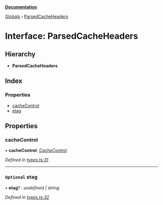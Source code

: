 **[Documentation](../README.md)**

[Globals](../README.md) › [ParsedCacheHeaders](parsedcacheheaders.md)

# Interface: ParsedCacheHeaders

## Hierarchy

* **ParsedCacheHeaders**

## Index

### Properties

* [cacheControl](parsedcacheheaders.md#cachecontrol)
* [etag](parsedcacheheaders.md#optional-etag)

## Properties

###  cacheControl

• **cacheControl**: *[CacheControl](cachecontrol.md)*

*Defined in [types.ts:31](https://github.com/bad-batch/cacheability/blob/9e3b985/src/types.ts#L31)*

___

### `Optional` etag

• **etag**? : *undefined | string*

*Defined in [types.ts:32](https://github.com/bad-batch/cacheability/blob/9e3b985/src/types.ts#L32)*